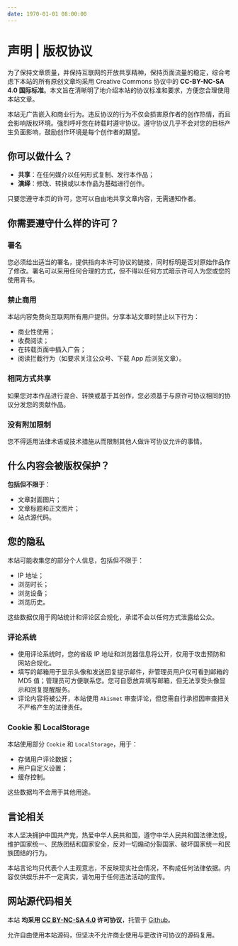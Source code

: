 ```yaml
---
date: 1970-01-01 08:00:00
---
```


# 声明 | 版权协议

为了保持文章质量，并保持互联网的开放共享精神，保持页面流量的稳定，综合考虑下本站的所有原创文章均采用 Creative Commons 协议中的 **CC-BY-NC-SA 4.0 国际标准**。本文旨在清晰明了地介绍本站的协议标准和要求，方便您合理使用本站文章。

本站无广告嵌入和商业行为。违反协议的行为不仅会损害原作者的创作热情，而且会影响版权环境。强烈呼吁您在转载时遵守协议。遵守协议几乎不会对您的目标产生负面影响，鼓励创作环境是每个创作者的期望。

## 你可以做什么？

- **共享**：在任何媒介以任何形式复制、发行本作品；
- **演绎**：修改、转换或以本作品为基础进行创作。

只要您遵守本页的许可，您可以自由地共享文章内容，无需通知作者。

## 你需要遵守什么样的许可？

### 署名

您必须给出适当的署名，提供指向本许可协议的链接，同时标明是否对原始作品作了修改。署名可以采用任何合理的方式，但不得以任何方式暗示许可人为您或您的使用背书。

### 禁止商用

本站内容免费向互联网所有用户提供。分享本站文章时禁止以下行为：

- 商业性使用；
- 收费阅读；
- 在转载页面中插入广告；
- 阅读拦截行为（如要求关注公众号、下载 App 后浏览文章）。

### 相同方式共享

如果您对本作品进行混合、转换或基于其创作，您必须基于与原许可协议相同的协议分发您的贡献作品。

### 没有附加限制

您不得适用法律术语或技术措施从而限制其他人做许可协议允许的事情。

## 什么内容会被版权保护？

**包括但不限于**：

- 文章封面图片；
- 文章标题和正文图片；
- 站点源代码。

## 您的隐私

本站可能收集您的部分个人信息，包括但不限于：

- IP 地址；
- 浏览时长；
- 浏览设备；
- 浏览历史。

这些数据仅用于网站统计和评论区合规化，承诺不会以任何方式泄露给公众。

### 评论系统

- 使用评论系统时，您的省级 IP 地址和浏览器信息将公开，仅用于攻击预防和网站合规化。
- 填写的邮箱用于显示头像和发送回复提示邮件，非管理员用户仅可看到邮箱的 MD5 值；管理员可方便联系您。您可自愿放弃填写邮箱，但无法享受头像显示和回复提醒服务。
- 评论内容将被公开，本站使用 `Akismet` 审查评论，但您需自行承担因审查把关不严格产生的法律责任。

### Cookie 和 LocalStorage

本站使用部分 `Cookie` 和 `LocalStorage`，用于：

- 存储用户评论数据；
- 用户自定义设置；
- 缓存控制。

这些数据均不会用于其他用途。

## 言论相关

本人坚决拥护中国共产党，热爱中华人民共和国，遵守中华人民共和国法律法规，维护国家统一、民族团结和国家安全，反对一切煽动分裂国家、破坏国家统一和民族团结的行为。

本站言论均只代表个人主观意志，不反映现实社会情况，不构成任何法律依据。内容仅供娱乐并不一定真实，请勿用于任何违法活动的宣传。

## 网站源代码相关

本站 **均采用 [CC BY-NC-SA 4.0](https://creativecommons.org/licenses/by-nc-sa/4.0/) 许可协议**，托管于 [Github](https://github.com/)。

允许自由使用本站源码，但坚决不允许商业使用与更改许可协议的源码复用。
